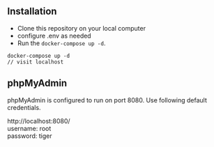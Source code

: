 ##  Installation
 
* Clone this repository on your local computer
* configure .env as needed 
* Run the `docker-compose up -d`.

```shell
docker-compose up -d
// visit localhost
```

## phpMyAdmin

phpMyAdmin is configured to run on port 8080. Use following default credentials.

http://localhost:8080/  
username: root  
password: tiger


